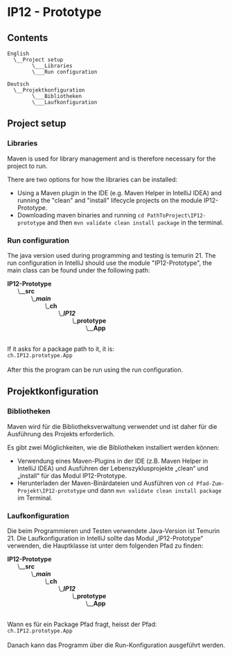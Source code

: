 # IP12 - Prototype

## Contents

    English
      \__Project setup
            \___Libraries
            \___Run configuration

    Deutsch
      \__Projektkonfiguration
            \___Bibliotheken
            \___Laufkonfiguration

## Project setup
### Libraries
Maven is used for library management and is therefore necessary for the project to run.

There are two options for how the libraries can be installed:
* Using a Maven plugin in the IDE (e.g. Maven Helper in IntelliJ IDEA) and running the "clean" and "install" lifecycle projects on the module IP12-Prototype.
* Downloading maven binaries and running ```cd PathToProject\IP12-prototype``` and then ```mvn validate clean install package``` in the terminal.

### Run configuration
The java version used during programming and testing is temurin 21.
The run configuration in IntelliJ should use the module "IP12-Prototype", the main class can be found under the following path:

**IP12-Prototype**<br>
&nbsp; &nbsp; &nbsp;
\\__**src**
<br> &nbsp; &nbsp; &nbsp; &nbsp; &nbsp; &nbsp; &nbsp;
\\\__**main**
<br> &nbsp; &nbsp; &nbsp; &nbsp; &nbsp; &nbsp; &nbsp; &nbsp; &nbsp; &nbsp; &nbsp;
\\\__**ch**
<br> &nbsp; &nbsp; &nbsp; &nbsp; &nbsp; &nbsp; &nbsp; &nbsp; &nbsp; &nbsp; &nbsp; &nbsp; &nbsp; &nbsp; &nbsp;
\\\__**IP12**
<br> &nbsp; &nbsp; &nbsp; &nbsp; &nbsp; &nbsp; &nbsp; &nbsp; &nbsp; &nbsp; &nbsp; &nbsp; &nbsp; &nbsp; &nbsp; &nbsp; &nbsp; &nbsp; &nbsp;
\\\__**prototype**
<br> &nbsp; &nbsp; &nbsp; &nbsp; &nbsp; &nbsp; &nbsp; &nbsp; &nbsp; &nbsp; &nbsp; &nbsp; &nbsp; &nbsp; &nbsp; &nbsp; &nbsp; &nbsp; &nbsp; &nbsp; &nbsp; &nbsp; &nbsp;
\\\__**App**

&nbsp;<br>
If it asks for a package path to it, it is:<br>
```ch.IP12.prototype.App```<br><br>
After this the program can be run using the run configuration.
<br>
## Projektkonfiguration
### Bibliotheken
Maven wird für die Bibliotheksverwaltung verwendet und ist daher für die Ausführung des Projekts erforderlich.

Es gibt zwei Möglichkeiten, wie die Bibliotheken installiert werden können:
* Verwendung eines Maven-Plugins in der IDE (z.B. Maven Helper in IntelliJ IDEA) und Ausführen der Lebenszyklusprojekte „clean“ und „install“ für das Modul IP12-Prototype.
* Herunterladen der Maven-Binärdateien und Ausführen von ```cd Pfad-Zum-Projekt\IP12-prototype``` und dann ```mvn validate clean install package``` im Terminal.

### Laufkonfiguration
Die beim Programmieren und Testen verwendete Java-Version ist Temurin 21.
Die Laufkonfiguration in IntelliJ sollte das Modul „IP12-Prototype“ verwenden, die Hauptklasse ist unter dem folgenden Pfad zu finden:

**IP12-Prototype**<br>
&nbsp; &nbsp; &nbsp;
\\__**src**
<br> &nbsp; &nbsp; &nbsp; &nbsp; &nbsp; &nbsp; &nbsp;
\\\__**main**
<br> &nbsp; &nbsp; &nbsp; &nbsp; &nbsp; &nbsp; &nbsp; &nbsp; &nbsp; &nbsp; &nbsp;
\\\__**ch**
<br> &nbsp; &nbsp; &nbsp; &nbsp; &nbsp; &nbsp; &nbsp; &nbsp; &nbsp; &nbsp; &nbsp; &nbsp; &nbsp; &nbsp; &nbsp;
\\\__**IP12**
<br> &nbsp; &nbsp; &nbsp; &nbsp; &nbsp; &nbsp; &nbsp; &nbsp; &nbsp; &nbsp; &nbsp; &nbsp; &nbsp; &nbsp; &nbsp; &nbsp; &nbsp; &nbsp; &nbsp;
\\\__**prototype**
<br> &nbsp; &nbsp; &nbsp; &nbsp; &nbsp; &nbsp; &nbsp; &nbsp; &nbsp; &nbsp; &nbsp; &nbsp; &nbsp; &nbsp; &nbsp; &nbsp; &nbsp; &nbsp; &nbsp; &nbsp; &nbsp; &nbsp; &nbsp;
\\\__**App**

&nbsp;<br>
Wann es für ein Package Pfad fragt, heisst der Pfad:<br>
```ch.IP12.prototype.App```<br><br>
Danach kann das Programm über die Run-Konfiguration ausgeführt werden.